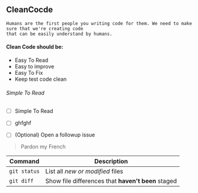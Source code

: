## CleanCocde

```
Humans are the first people you writing code for them. We need to make sure that we're creating code 
that can be easily understand by humans. 
```

#### Clean Code should be:

* Easy To Read
* Easy to improve
* Easy To Fix
* Keep test code clean

###### Simple To Read



- [ ] Simple To Read
- [ ] ghfghf


- [ ] \(Optional) Open a followup issue

> Pardon my French

| Command | Description |
| --- | --- |
| `git status` | List all *new or modified* files |
| `git diff` | Show file differences that **haven't been** staged |
